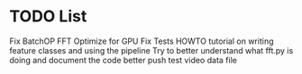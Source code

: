 # TODO List

Fix BatchOP
FFT Optimize for GPU
Fix Tests
HOWTO tutorial on writing feature classes and using the pipeline
Try to better understand what fft.py is doing and document the code better
push test video data file

